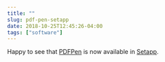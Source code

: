 ```yaml
---
title: ""
slug: pdf-pen-setapp
date: 2018-10-25T12:45:26-04:00
tags: ["software"]
---
```


Happy to see that [PDFPen](https://smilesoftware.com/PDFpen) is now available in [Setapp](https://setapp.com).

